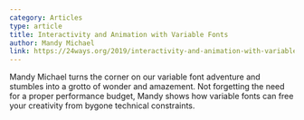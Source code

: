 ```yaml
---
category: Articles
type: article
title: Interactivity and Animation with Variable Fonts
author: Mandy Michael
link: https://24ways.org/2019/interactivity-and-animation-with-variable-fonts/
---
```

Mandy Michael turns the corner on our variable font adventure and stumbles into a grotto of wonder and amazement. Not forgetting the need for a proper performance budget, Mandy shows how variable fonts can free your creativity from bygone technical constraints.